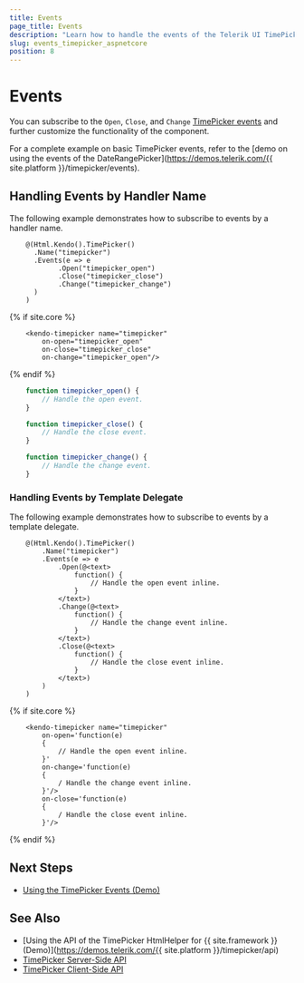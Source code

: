 ```yaml
---
title: Events
page_title: Events
description: "Learn how to handle the events of the Telerik UI TimePicker component for {{ site.framework }}."
slug: events_timepicker_aspnetcore
position: 8
---
```


# Events

You can subscribe to the `Open`, `Close`, and `Change` [TimePicker events](/api/kendo.mvc.ui.fluent/timepickereventbuilder) and further customize the functionality of the component.

For a complete example on basic TimePicker events, refer to the [demo on using the events of the DateRangePicker](https://demos.telerik.com/{{ site.platform }}/timepicker/events).

## Handling Events by Handler Name

The following example demonstrates how to subscribe to events by a handler name.

```HtmlHelper
    @(Html.Kendo().TimePicker()
      .Name("timepicker")
      .Events(e => e
            .Open("timepicker_open")
            .Close("timepicker_close")
            .Change("timepicker_change")
      )
    )
```
{% if site.core %}
```TagHelper
    <kendo-timepicker name="timepicker"
        on-open="timepicker_open"
        on-close="timepicker_close"
        on-change="timepicker_open"/>
```
{% endif %}
```JavaScript
    function timepicker_open() {
        // Handle the open event.
    }

    function timepicker_close() {
        // Handle the close event.
    }

    function timepicker_change() {
        // Handle the change event.
    }

```

### Handling Events by Template Delegate

The following example demonstrates how to subscribe to events by a template delegate.

```HtmlHelper
    @(Html.Kendo().TimePicker()
        .Name("timepicker")
        .Events(e => e
            .Open(@<text>
                function() {
                    // Handle the open event inline.
                }
            </text>)
            .Change(@<text>
                function() {
                    // Handle the change event inline.
                }
            </text>)
            .Close(@<text>
                function() {
                    // Handle the close event inline.
                }
            </text>)
        )
    )
```
{% if site.core %}
```TagHelper
    <kendo-timepicker name="timepicker"
        on-open='function(e)
        {
            // Handle the open event inline.
        }'
        on-change='function(e)
        {
            / Handle the change event inline.
        }'/>
        on-close='function(e)
        {
            / Handle the close event inline.
        }'/>
```
{% endif %}

## Next Steps

* [Using the TimePicker Events (Demo)](https://demos.telerik.com/aspnet-core/timepicker/events)

## See Also

* [Using the API of the TimePicker HtmlHelper for {{ site.framework }} (Demo)](https://demos.telerik.com/{{ site.platform }}/timepicker/api)
* [TimePicker Server-Side API](/api/timepicker)
* [TimePicker Client-Side API](https://docs.telerik.com/kendo-ui/api/javascript/ui/timepicker)
